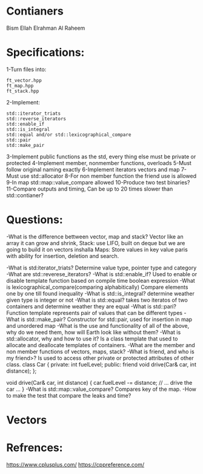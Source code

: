 # Contianers
Bism Ellah Elrahman Al Raheem


# Specifications:

1-Turn files into:
	
	ft_vector.hpp
	ft_map.hpp
	ft_stack.hpp

2-Implement:

	std::iterator_triats
	std::reverse_iterators
	std::enable_if
	std::is_integral
	std::equal and/or std::lexicographical_compare
	std::pair
	std::make_pair

3-Implement public functions as the std, every thing else must be private or protected
4-Implement member, nonmember functions, overloads
5-Must follow original naming exactly
6-Implement iterators vectors and map
7-Must use std::allocator
8-For non member function the friend use is allowed
9-In map std::map::value_compare allowed
10-Produce two test binaries?
11-Compare outputs and timing, Can be up to 20 times slower than std::contianer?
	
# Questions:
-What is the difference bettween vector, map and stack?
Vector like an array it can grow and shrink, 
Stack: use LIFO, built on deque but we are going to build it on vectors inshalla
Maps: Store values in key value paris with ability for insertion, deletion and search.

-What is std:iterator_triats?
Determine value type, pointer type and category
-What are std::reverese_iterators?
-What is std::enable_if?
Used to enable or disable template function based on compile time boolean expression
-What is lexicographical_compare(comparing alphabitically)
Compare elements one by one till found inequality 
-What is std::is_integral?
determine weather given type is integer or not
-What is std::equal?
takes two iteratos of two containers and determine weather they are equal
-What is std::pari?
Function template represents pair of values that can be different types
-What is std::make_pair?
Constructor for std::pair, used for insertion in map and unordered map
-What is the use and functionality of all of the above, why do we need them, how will Earth look like without them?
-What is std::allocator, why and how to use it?
Is a class template that used to allocate and deallocate templates of containers.
-What are the member and non member functions of vectors, maps, stack?
-What is friend, and who is my friend>?
Is used to access other private or protected attributes of other class.
class Car {
private:
    int fuelLevel;
public:
    friend void drive(Car& car, int distance);
};

void drive(Car& car, int distance) {
    car.fuelLevel -= distance;
    // ... drive the car ...
}
-What is std::map::value_compare?
Compares key of the map.
-How to make the test that compare the leaks and time?

# Vectors

# Refrences:
https://www.cplusplus.com/
https://cppreference.com/